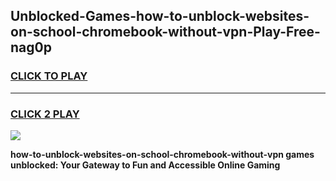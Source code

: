 
## Unblocked-Games-how-to-unblock-websites-on-school-chromebook-without-vpn-Play-Free-nag0p
<h3>
<a href="https://premium76.site?title=how-to-unblock-websites-on-school-chromebook-without-vpn&ref=23A">CLICK TO PLAY</a></h3>
<hr>

<h3>
<a href="https://premium76.site?title=how-to-unblock-websites-on-school-chromebook-without-vpn&ref=23A">CLICK 2 PLAY</a>
  
</h3>

<a href="https://premium76.site?title=how-to-unblock-websites-on-school-chromebook-without-vpn&ref=23A"><img src="https://clearcache.store/games.png"></a>


**how-to-unblock-websites-on-school-chromebook-without-vpn games unblocked: Your Gateway to Fun and Accessible Online Gaming**
